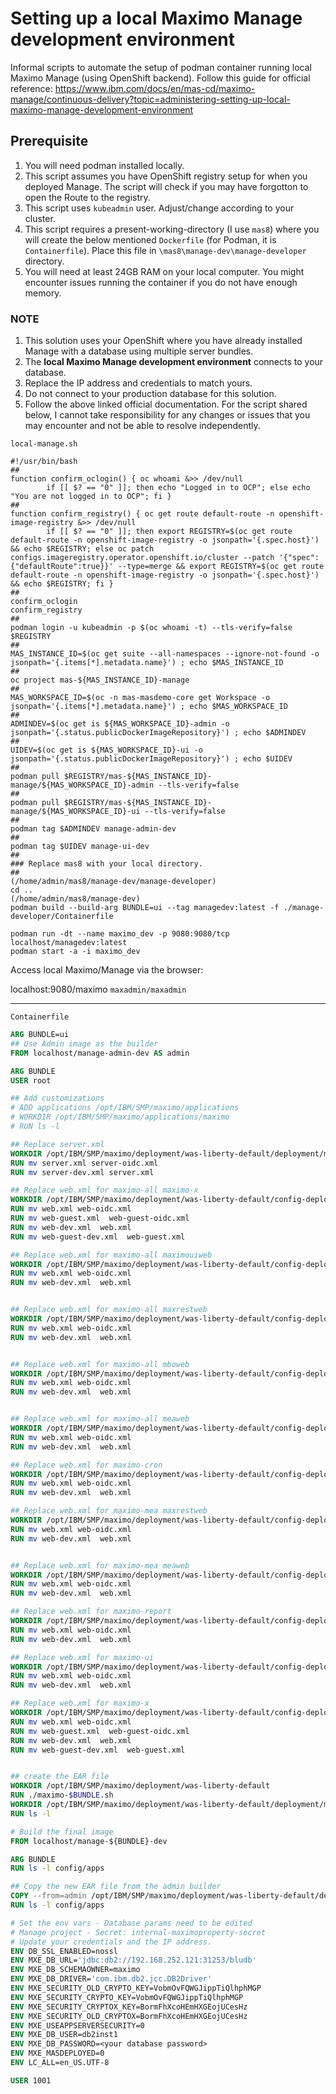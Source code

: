 # Setting up a local Maximo Manage development environment

Informal scripts to automate the setup of podman container running local Maximo Manage (using OpenShift backend). Follow this guide for official reference: https://www.ibm.com/docs/en/mas-cd/maximo-manage/continuous-delivery?topic=administering-setting-up-local-maximo-manage-development-environment

## Prerequisite

1. You will need podman installed locally. 
2. This script assumes you have OpenShift registry setup for when you deployed Manage. The script will check if you may have forgotton to open the Route to the registry.
3. This script uses `kubeadmin` user. Adjust/change according to your cluster.
4. This script requires a present-working-directory (I use `mas8`) where you will create the below mentioned `Dockerfile` (for Podman, it is `Containerfile`). Place this file in `\mas8\manage-dev\manage-developer` directory.
5. You will need at least 24GB RAM on your local computer. You might encounter issues running the container if you do not have enough memory.

### NOTE

1. This solution uses your OpenShift where you have already installed Manage with a database using multiple server bundles.  
2. The **local Maximo Manage development environment** connects to your database. 
3. Replace the IP address and credentials to match yours. 
4. Do not connect to your production database for this solution.
5. Follow the above linked official documentation. For the script shared below, I cannot take responsibility for any changes or issues that you may encounter and not be able to resolve independently.

`local-manage.sh`

```shell
#!/usr/bin/bash
##
function confirm_oclogin() { oc whoami &>> /dev/null
        if [[ $? == "0" ]]; then echo "Logged in to OCP"; else echo "You are not logged in to OCP"; fi }
##
function confirm_registry() { oc get route default-route -n openshift-image-registry &>> /dev/null
        if [[ $? == "0" ]]; then export REGISTRY=$(oc get route default-route -n openshift-image-registry -o jsonpath='{.spec.host}') && echo $REGISTRY; else oc patch configs.imageregistry.operator.openshift.io/cluster --patch '{"spec":{"defaultRoute":true}}' --type=merge && export REGISTRY=$(oc get route default-route -n openshift-image-registry -o jsonpath='{.spec.host}') && echo $REGISTRY; fi }
##
confirm_oclogin
confirm_registry
##
podman login -u kubeadmin -p $(oc whoami -t) --tls-verify=false $REGISTRY
##
MAS_INSTANCE_ID=$(oc get suite --all-namespaces --ignore-not-found -o jsonpath='{.items[*].metadata.name}') ; echo $MAS_INSTANCE_ID
##
oc project mas-${MAS_INSTANCE_ID}-manage
##
MAS_WORKSPACE_ID=$(oc -n mas-masdemo-core get Workspace -o jsonpath='{.items[*].metadata.name}') ; echo $MAS_WORKSPACE_ID
##
ADMINDEV=$(oc get is ${MAS_WORKSPACE_ID}-admin -o jsonpath='{.status.publicDockerImageRepository}') ; echo $ADMINDEV
##
UIDEV=$(oc get is ${MAS_WORKSPACE_ID}-ui -o jsonpath='{.status.publicDockerImageRepository}') ; echo $UIDEV
##
podman pull $REGISTRY/mas-${MAS_INSTANCE_ID}-manage/${MAS_WORKSPACE_ID}-admin --tls-verify=false
##
podman pull $REGISTRY/mas-${MAS_INSTANCE_ID}-manage/${MAS_WORKSPACE_ID}-ui --tls-verify=false
##
podman tag $ADMINDEV manage-admin-dev
##
podman tag $UIDEV manage-ui-dev
##
### Replace mas8 with your local directory.
##
(/home/admin/mas8/manage-dev/manage-developer)
cd ..
(/home/admin/mas8/manage-dev)
podman build --build-arg BUNDLE=ui --tag managedev:latest -f ./manage-developer/Containerfile
```
```
podman run -dt --name maximo_dev -p 9080:9080/tcp localhost/managedev:latest
podman start -a -i maximo_dev
```

Access local Maximo/Manage via the browser:

localhost:9080/maximo `maxadmin/maxadmin`

---

`Containerfile`

```Dockerfile
ARG BUNDLE=ui
## Use Admin image as the builder
FROM localhost/manage-admin-dev AS admin

ARG BUNDLE
USER root

## Add customizations
# ADD applications /opt/IBM/SMP/maximo/applications
# WORKDIR /opt/IBM/SMP/maximo/applications/maximo
# RUN ls -l

## Replace server.xml
WORKDIR /opt/IBM/SMP/maximo/deployment/was-liberty-default/deployment/maximo-$BUNDLE/maximo-$BUNDLE-server/
RUN mv server.xml server-oidc.xml
RUN mv server-dev.xml server.xml

## Replace web.xml for maximo-all maximo-x
WORKDIR /opt/IBM/SMP/maximo/deployment/was-liberty-default/config-deployment-descriptors/maximo-all/maximo-x/webmodule/WEB-INF/
RUN mv web.xml web-oidc.xml
RUN mv web-guest.xml  web-guest-oidc.xml
RUN mv web-dev.xml  web.xml
RUN mv web-guest-dev.xml  web-guest.xml

## Replace web.xml for maximo-all maximouiweb
WORKDIR /opt/IBM/SMP/maximo/deployment/was-liberty-default/config-deployment-descriptors/maximo-all/maximouiweb/webmodule/WEB-INF/
RUN mv web.xml web-oidc.xml
RUN mv web-dev.xml  web.xml


## Replace web.xml for maximo-all maxrestweb
WORKDIR /opt/IBM/SMP/maximo/deployment/was-liberty-default/config-deployment-descriptors/maximo-all/maxrestweb/webmodule/WEB-INF/
RUN mv web.xml web-oidc.xml
RUN mv web-dev.xml  web.xml


## Replace web.xml for maximo-all mboweb
WORKDIR /opt/IBM/SMP/maximo/deployment/was-liberty-default/config-deployment-descriptors/maximo-all/mboweb/webmodule/WEB-INF/
RUN mv web.xml web-oidc.xml
RUN mv web-dev.xml  web.xml


## Replace web.xml for maximo-all meaweb
WORKDIR /opt/IBM/SMP/maximo/deployment/was-liberty-default/config-deployment-descriptors/maximo-all/meaweb/webmodule/WEB-INF/
RUN mv web.xml web-oidc.xml
RUN mv web-dev.xml  web.xml

## Replace web.xml for maximo-cron
WORKDIR /opt/IBM/SMP/maximo/deployment/was-liberty-default/config-deployment-descriptors/maximo-cron/webmodule/WEB-INF/
RUN mv web.xml web-oidc.xml
RUN mv web-dev.xml  web.xml

## Replace web.xml for maximo-mea maxrestweb
WORKDIR /opt/IBM/SMP/maximo/deployment/was-liberty-default/config-deployment-descriptors/maximo-mea/maxrestweb/webmodule/WEB-INF/
RUN mv web.xml web-oidc.xml
RUN mv web-dev.xml  web.xml


## Replace web.xml for maximo-mea meaweb
WORKDIR /opt/IBM/SMP/maximo/deployment/was-liberty-default/config-deployment-descriptors/maximo-mea/meaweb/webmodule/WEB-INF/
RUN mv web.xml web-oidc.xml
RUN mv web-dev.xml  web.xml

## Replace web.xml for maximo-report
WORKDIR /opt/IBM/SMP/maximo/deployment/was-liberty-default/config-deployment-descriptors/maximo-report/webmodule/WEB-INF/
RUN mv web.xml web-oidc.xml
RUN mv web-dev.xml  web.xml

## Replace web.xml for maximo-ui
WORKDIR /opt/IBM/SMP/maximo/deployment/was-liberty-default/config-deployment-descriptors/maximo-ui/webmodule/WEB-INF/
RUN mv web.xml web-oidc.xml
RUN mv web-dev.xml  web.xml

## Replace web.xml for maximo-x
WORKDIR /opt/IBM/SMP/maximo/deployment/was-liberty-default/config-deployment-descriptors/maximo-x/webmodule/WEB-INF/
RUN mv web.xml web-oidc.xml
RUN mv web-guest.xml  web-guest-oidc.xml
RUN mv web-dev.xml  web.xml
RUN mv web-guest-dev.xml  web-guest.xml


## create the EAR file
WORKDIR /opt/IBM/SMP/maximo/deployment/was-liberty-default
RUN ./maximo-$BUNDLE.sh
WORKDIR /opt/IBM/SMP/maximo/deployment/was-liberty-default/deployment/maximo-$BUNDLE/maximo-$BUNDLE-server/apps/
RUN ls -l

# Build the final image
FROM localhost/manage-${BUNDLE}-dev

ARG BUNDLE
RUN ls -l config/apps

## Copy the new EAR file from the admin builder
COPY --from=admin /opt/IBM/SMP/maximo/deployment/was-liberty-default/deployment/maximo-$BUNDLE/maximo-$BUNDLE-server/apps/*.war /config/apps
RUN ls -l config/apps

# Set the env vars - Database params need to be edited
# Manage project - Secret: internal-maximoproperty-secret
# Update your credentials and the IP address.
ENV DB_SSL_ENABLED=nossl
ENV MXE_DB_URL='jdbc:db2://192.168.252.121:31253/bludb'
ENV MXE_DB_SCHEMAOWNER=maximo
ENV MXE_DB_DRIVER='com.ibm.db2.jcc.DB2Driver'
ENV MXE_SECURITY_OLD_CRYPTO_KEY=VobmOvFQWGJippTiQlhphMGP
ENV MXE_SECURITY_CRYPTO_KEY=VobmOvFQWGJippTiQlhphMGP
ENV MXE_SECURITY_CRYPTOX_KEY=BormFhXcoHEmHXGEojUCesHz
ENV MXE_SECURITY_OLD_CRYPTOX=BormFhXcoHEmHXGEojUCesHz
ENV MXE_USEAPPSERVERSECURITY=0
ENV MXE_DB_USER=db2inst1
ENV MXE_DB_PASSWORD=<your database password>
ENV MXE_MASDEPLOYED=0
ENV LC_ALL=en_US.UTF-8

USER 1001
```
